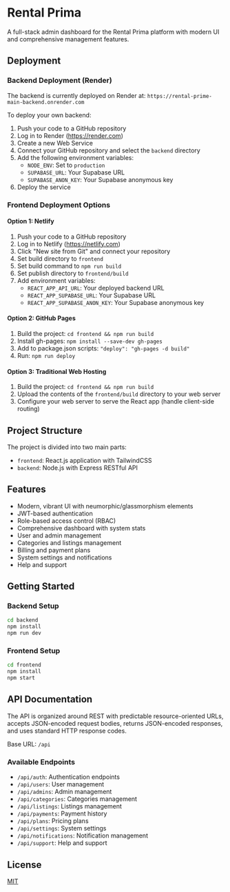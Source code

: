 # Rental Prima

A full-stack admin dashboard for the Rental Prima platform with modern UI and comprehensive management features.

## Deployment

### Backend Deployment (Render)

The backend is currently deployed on Render at: `https://rental-prime-main-backend.onrender.com`

To deploy your own backend:
1. Push your code to a GitHub repository
2. Log in to Render (https://render.com)
3. Create a new Web Service
4. Connect your GitHub repository and select the `backend` directory
5. Add the following environment variables:
   - `NODE_ENV`: Set to `production`
   - `SUPABASE_URL`: Your Supabase URL
   - `SUPABASE_ANON_KEY`: Your Supabase anonymous key
6. Deploy the service

### Frontend Deployment Options

#### Option 1: Netlify
1. Push your code to a GitHub repository
2. Log in to Netlify (https://netlify.com)
3. Click "New site from Git" and connect your repository
4. Set build directory to `frontend`
5. Set build command to `npm run build`
6. Set publish directory to `frontend/build`
7. Add environment variables:
   - `REACT_APP_API_URL`: Your deployed backend URL
   - `REACT_APP_SUPABASE_URL`: Your Supabase URL
   - `REACT_APP_SUPABASE_ANON_KEY`: Your Supabase anonymous key

#### Option 2: GitHub Pages
1. Build the project: `cd frontend && npm run build`
2. Install gh-pages: `npm install --save-dev gh-pages`
3. Add to package.json scripts: `"deploy": "gh-pages -d build"`
4. Run: `npm run deploy`

#### Option 3: Traditional Web Hosting
1. Build the project: `cd frontend && npm run build`
2. Upload the contents of the `frontend/build` directory to your web server
3. Configure your web server to serve the React app (handle client-side routing)

## Project Structure

The project is divided into two main parts:
- `frontend`: React.js application with TailwindCSS
- `backend`: Node.js with Express RESTful API

## Features

- Modern, vibrant UI with neumorphic/glassmorphism elements
- JWT-based authentication
- Role-based access control (RBAC)
- Comprehensive dashboard with system stats
- User and admin management
- Categories and listings management
- Billing and payment plans
- System settings and notifications
- Help and support

## Getting Started

### Backend Setup

```bash
cd backend
npm install
npm run dev
```

### Frontend Setup

```bash
cd frontend
npm install
npm start
```

## API Documentation

The API is organized around REST with predictable resource-oriented URLs, accepts JSON-encoded request bodies, returns JSON-encoded responses, and uses standard HTTP response codes.

Base URL: `/api`

### Available Endpoints

- `/api/auth`: Authentication endpoints
- `/api/users`: User management
- `/api/admins`: Admin management
- `/api/categories`: Categories management
- `/api/listings`: Listings management
- `/api/payments`: Payment history
- `/api/plans`: Pricing plans
- `/api/settings`: System settings
- `/api/notifications`: Notification management
- `/api/support`: Help and support

## License

[MIT](LICENSE)
